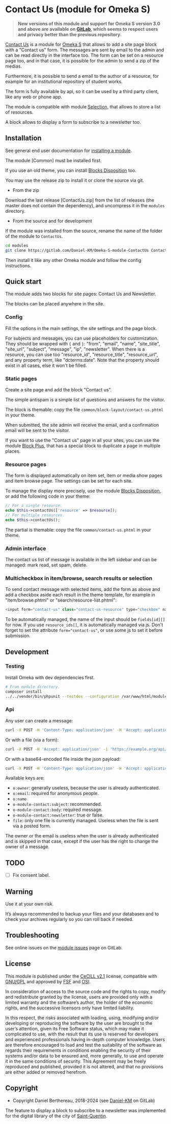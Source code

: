 Contact Us (module for Omeka S)
===============================

> __New versions of this module and support for Omeka S version 3.0 and above
> are available on [GitLab], which seems to respect users and privacy better
> than the previous repository.__

[Contact Us] is a module for [Omeka S] that allows to add a site page block with
a "Contact us" form. The messages are sent by email to the admin and can be read
directly in the interface too. The form can be set on a resource page too, and
in that case, it is possible for the admin to send a zip of the medias.

Furthermore, it is possible to send a email to the author of a resource, for
example for an institutional repository of student works.

The form is fully available by api, so it can be used by a third party client,
like any web or phone app.

The module is compatible with module [Selection], that allows to store a list of
resources.

A block allows to display a form to subscribe to a newsletter too.


Installation
------------

See general end user documentation for [installing a module].

The module [Common] must be installed first.

If you use an old theme, you can install [Blocks Disposition] too.

You may use the release zip to install it or clone the source via git.

* From the zip

Download the last release [ContactUs.zip] from the list of releases (the master
does not contain the dependency), and uncompress it in the `modules` directory.

* From the source and for development

If the module was installed from the source, rename the name of the folder of
the module to `ContactUs`.

```sh
cd modules
git clone https://gitlab.com/Daniel-KM/Omeka-S-module-ContactUs ContactUs
```

Then install it like any other Omeka module and follow the config instructions.


Quick start
-----------

The module adds two blocks for site pages: Contact Us and Newsletter.

The blocks can be placed anywhere in the site.

### Config

Fill the options in the main settings, the site settings and the page block.

For subjects and messages, you can use placeholders for customization. They
should be wrapped with `{` and `}`: "from", "email", "name", "site_title",
"site_url", "subject", "message", "ip", "newsletter". When there is a resource,
you can use too "resource_id", "resource_title", "resource_url", and any
property term, like "dcterms:date". Note that the property should exist in all
cases, else it won't be filled.

### Static pages

Create a site page and add the block "Contact us".

The simple antispam is a simple list of questions and answers for the visitor.

The block is themable: copy the file `common/block-layout/contact-us.phtml` in
your theme.

When submitted, the site admin will receive the email, and a confirmation email
will be sent to the visitor.

If you want to use the "Contact us" page in all your sites, you can use the
module [Block Plus], that has a special block to duplicate a page in multiple places.

### Resource pages

The form is displayed automatically on item set, item or media show pages and
item browse page. The settings can be set for each site.

To manage the display more precisely, use the module [Blocks Disposition], or
add the following code in your theme:

```php
// For a single resource.
echo $this->contactUs(['resource' => $resource]);
// For multiple resources.
echo $this->contactUs();
```

The partial is themable: copy the file `common/contact-us.phtml` in your theme.

### Admin interface

The contact us list of message is available in the left sidebar and can be
managed: mark read, set spam, delete.

### Multicheckbox in item/browse, search results or selection

To send contact message with selected items, add the form as above and add a
checkbox aside each result in the theme template, for example in "item/browse.phtml"
or "search/resource-list.phtml":

```php
<input form="contact-us" class="contact-us-resource" type="checkbox" name="fields[id][]" value="<?= $resource->id() ?>" title="<?= $this->translate('Add this resource to the message to send') ?>"/>
```

To be automatically managed, the name of the input should be `fields[id][]` for
now. If you use `resource_ids[]`, it is automatically managed via js. Don't
forget to set the attribute `form="contact-us"`, or use some js to set it before
submission.


Development
-----------

### Testing

Install Omeka with dev dependencies first.

```sh
# From module directory.
composer install
../../vendor/bin/phpunit --testdox --configuration /var/www/html/modules/ContactUs/test/phpunit.xml
```

### Api

Any user can create a message:
```sh
curl -X POST -H 'Content-Type: application/json' -H 'Accept: application/json' -i 'https://example.org/api/contact_messages?key_identity=xxx&key_credential=yyy&pretty_print=1' --data '{"o:email":"alpha@beta.com","o-module-contact:body":"message"}'
```

Or with a file (via a form):
```sh
curl -X POST -H 'Accept: application/json' -i 'https://example.org/api/contact_messages?pretty_print=1' -F 'data={"o:email":"alpha@beta.com","o-module-contact:body":"message"}' -F 'file[0]=@/home/user/my-file.jpeg'
```

Or with a base64-encoded file inside the json payload:
```sh
curl -X POST -H 'Content-Type: application/json' -H 'Accept: application/json' -i 'https://example.org/api/contact_messages?key_identity=xxx&key_credential=yyy&pretty_print=1' --data '{"o:email":"alpha@beta.com","o-module-contact:body":"message","file":[{"name":"filename.txt","base64":"T21la2EgUw=="}]}'
```

Available keys are:
- `o:owner`: generally useless, because the user is already authenticated.
- `o:email`: required for anonymous people.
- `o:name`
- `o-module-contact:subject`: recommended.
- `o-module-contact:body`: required message.
- `o-module-contact:newsletter`: true or false.
- `file`: only one file is currently managed. Useless when the file is sent via
  a posted form.

The owner or the email is useless when the user is already authenticated and is
skipped in that case, except if the user has the right to change the owner of a
message.


TODO
----

- [ ] Fix consent label.


Warning
-------

Use it at your own risk.

It’s always recommended to backup your files and your databases and to check
your archives regularly so you can roll back if needed.


Troubleshooting
---------------

See online issues on the [module issues] page on GitLab.


License
-------

This module is published under the [CeCILL v2.1] license, compatible with
[GNU/GPL] and approved by [FSF] and [OSI].

In consideration of access to the source code and the rights to copy, modify and
redistribute granted by the license, users are provided only with a limited
warranty and the software’s author, the holder of the economic rights, and the
successive licensors only have limited liability.

In this respect, the risks associated with loading, using, modifying and/or
developing or reproducing the software by the user are brought to the user’s
attention, given its Free Software status, which may make it complicated to use,
with the result that its use is reserved for developers and experienced
professionals having in-depth computer knowledge. Users are therefore encouraged
to load and test the suitability of the software as regards their requirements
in conditions enabling the security of their systems and/or data to be ensured
and, more generally, to use and operate it in the same conditions of security.
This Agreement may be freely reproduced and published, provided it is not
altered, and that no provisions are either added or removed herefrom.


Copyright
---------

* Copyright Daniel Berthereau, 2018-2024 (see [Daniel-KM] on GitLab)

The feature to display a block to subscribe to a newsletter was implemented for
the digital library of the city of [Saint-Quentin].


[Contact Us]: https://gitlab.com/Daniel-KM/Omeka-S-module-ContactUs
[Omeka S]: https://omeka.org/s
[Generic]: https://gitlab.com/Daniel-KM/Omeka-S-module-Generic
[Blocks Disposition]: https://gitlab.com/Daniel-KM/Omeka-S-module-BlocksDisposition
[installing a module]: https://omeka.org/s/docs/user-manual/modules/#installing-modules
[Selection]: https://gitlab.com/Daniel-KM/Omeka-S-module-Selection
[Block Plus]: https://gitlab.com/Daniel-KM/Omeka-S-module-BlockPlus
[module issues]: https://gitlab.com/Daniel-KM/Omeka-S-module-ContactUs/-/issues
[CeCILL v2.1]: https://www.cecill.info/licences/Licence_CeCILL_V2.1-en.html
[GNU/GPL]: https://www.gnu.org/licenses/gpl-3.0.html
[FSF]: https://www.fsf.org
[OSI]: http://opensource.org
[MIT]: http://opensource.org/licenses/MIT
[Saint-Quentin]: https://saintquentinartethistoire.fr
[GitLab]: https://gitlab.com/Daniel-KM
[Daniel-KM]: https://gitlab.com/Daniel-KM "Daniel Berthereau"
